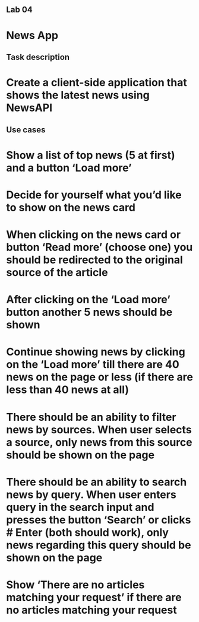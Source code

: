 ## Lab 04
# News App

## Task description
# Create a client-side application that shows the latest news using NewsAPI
## Use cases
# Show a list of top news (5 at first) and a button ‘Load more’
# Decide for yourself what you’d like to show on the news card
# When clicking on the news card or button ‘Read more’ (choose one) you should be redirected to the original source of the article
# After clicking on the ‘Load more’ button another 5 news should be shown
# Continue showing news by clicking on the ‘Load more’ till there are 40 news on the page or less (if there are less than 40 news at all)
# There should be an ability to filter news by sources. When user selects a source, only news from this source should be shown on the page
# There should be an ability to search news by query. When user enters query in the search input and presses the button ‘Search’ or clicks # Enter (both should work), only news regarding this query should be shown on the page 
# Show ‘There are no articles matching your request’ if there are no articles matching your request

